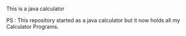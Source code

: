 This is a java calculator








PS : This repository started as a java calculator but it now holds all my Calculator Programs.
